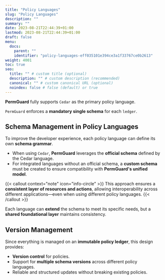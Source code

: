 ```yaml
---
title: "Policy Languages"
slug: "Policy Languages"
description: ""
summary: ""
date: 2023-08-21T22:44:39+01:00
lastmod: 2023-08-21T22:44:39+01:00
draft: false
menu:
  docs:
    parent: ""
    identifier: "policy-languages-eff035101e394ce3a1f33767ce0b2613"
weight: 4001
toc: true
seo:
  title: "" # custom title (optional)
  description: "" # custom description (recommended)
  canonical: "" # custom canonical URL (optional)
  noindex: false # false (default) or true
---
```

**PermGuard** fully supports `Cedar` as the primary policy language.

`PermGuard` enforces a **mandatory single schema** for each `ledger`.

## Schema Management in Policy Languages

To improve the developer experience, each policy language can define its own **schema grammar**.

- When using `Cedar`, **PermGuard** leverages the **official schema** defined by the Cedar language.
- For integrated languages without an official schema, a **custom schema** must be created to ensure compatibility with **PermGuard's unified model**.

{{< callout context="note" icon="info-circle" >}}
This approach ensures a **consistent layer of resources and actions**, allowing interoperability across different applications—even when using different policy languages.
{{< /callout >}}

Each language can **extend** the schema to meet its specific needs, but a **shared foundational layer** maintains consistency.

## Version Management

Since everything is managed on an **immutable policy ledger**, this design provides:

- **Version control** for policies.
- Support for **multiple schema versions** across different policy languages.
- Reliable and structured updates without breaking existing policies.

